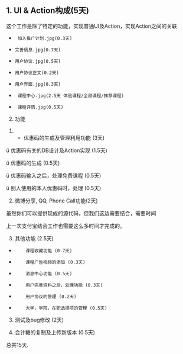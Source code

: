 ## 1.  UI & Action构成(5天)

这个工作是除了特定的功能，实现普通UI及Action，实现Action之间的关联

-      加入推广计划.jpg(0.3天)

-     完善信息.jpg(0.7天)

-     用户协议.jpg(0.5天)

-     用户协议正文(0.2天)

-     用户界面.jpg(0.3天)

-      课程中心.jpg(2.5天 体验课程/全部课程/推荐课程)

-      课程详情.jpg(0.5天)

2.  功能

1)   - 优惠码的生成及管理利用功能 (3天)

ü  优惠码有关的DB设计及Action实现 (1.5天)

ü  优惠码的生成 (0.5天)

ü  优惠码输入之后，处理免费课程 (0.5天)

ü  别人使用的本人优惠码时，处理 (0.5天)

2)  微博分享, QQ, Phone Call功能(2天)

虽然你们可以提供现成的源代码，但我们这边需要结合，需要时间

上一次支付宝结合工作也需要这么多时间才完成的。

3)  其他功能 (2.5天)

-         课程收藏功能 (0.7天)

-         课程广告视频的添加 (0.3天)

-         消息中心功能 (0.5天)

-         用户完善资料之后，处理功能 (0.3天)

-         用户协议的管理 (0.2天)

-         大学，学院，在职选择项的管理 (0.5天)

3.  测试及bug修改 (2天)

4.   会计糖的复制及上传新版本 (0.5天)

 

总共15天.